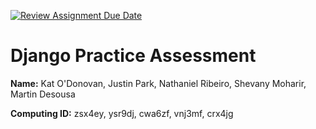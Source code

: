 [![Review Assignment Due Date](https://classroom.github.com/assets/deadline-readme-button-24ddc0f5d75046c5622901739e7c5dd533143b0c8e959d652212380cedb1ea36.svg)](https://classroom.github.com/a/qgEWmaMc)
# Django Practice Assessment

__Name:__
Kat O'Donovan, Justin Park, Nathaniel Ribeiro, Shevany Moharir, Martin Desousa

__Computing ID:__
zsx4ey, ysr9dj, cwa6zf, vnj3mf, crx4jg
